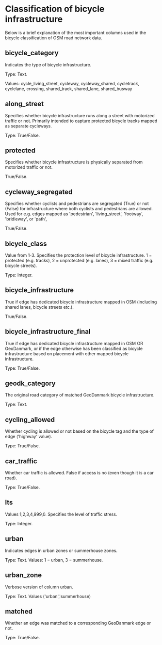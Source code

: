 # Classification of bicycle infrastructure

Below is a brief explanation of the most important columns used in the bicycle classification of OSM road network data.

## bicycle_category

Indicates the type of bicycle infrastructure.

Type: Text.

Values: cycle_living_street, cycleway, cycleway_shared, cycletrack, cyclelane, crossing, shared_track, shared_lane, shared_busway

## along_street

Specifies whether bicycle infrastructure runs along a street with motorized traffic or not. Primarily intended to capture protected bicycle tracks mapped as separate cycleways.

Type: True/False.

## protected

Specifies whether bicycle infrastructure is physically separated from motorized traffic or not.

True/False.

## cycleway_segregated

Specifies whether cyclists and pedestrians are segregated (True) or not (False) for infrastructure where both cyclists and pedestrians are allowed. Used for e.g. edges mapped as 'pedestrian', 'living_street', 'footway', 'bridleway', or 'path',

True/False.

## bicycle_class

Value from 1-3. Specifies the protection level of bicycle infrastructure. 1 = protected (e.g. tracks), 2 = unprotected (e.g. lanes), 3 = mixed traffic (e.g. bicycle streets).

Type: Integer.

## bicycle_infrastructure

True if edge has dedicated bicycle infrastructure mapped in OSM (including shared lanes, bicycle streets etc.).

True/False.

## bicycle_infrastructure_final

True if edge has dedicated bicycle infrastructure mapped in OSM OR GeoDanmark, or if the edge otherwise has been classified as bicycle infrastructure based on placement with other mapped bicycle infrastructure.

Type: True/False.

## geodk_category

The original road category of matched GeoDanmark bicycle infrastructure.

Type: Text.

## cycling_allowed

Whether cycling is allowed or not based on the bicycle tag and the type of edge ('highway' value).

Type: True/False.

## car_traffic

Whether car traffic is allowed. False if access is no (even though it is a car road).

Type: True/False.

## lts

Values 1,2,3,4,999,0.
Specifies the level of traffic stress.

Type: Integer.

## urban

Indicates edges in urban zones or summerhouse zones.

Type: Text.
Values: 1 = urban, 3 = summerhouse.

## urban_zone

Verbose version of column urban.

Type: Text.
Values ('urban','summerhouse)

## matched

Whether an edge was matched to a corresponding GeoDanmark edge or not.

Type: True/False.